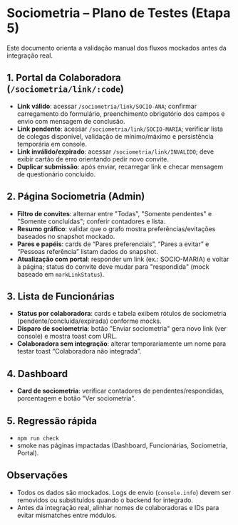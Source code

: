 ﻿# Sociometria – Plano de Testes (Etapa 5)

Este documento orienta a validação manual dos fluxos mockados antes da integração real.

## 1. Portal da Colaboradora (`/sociometria/link/:code`)
- **Link válido**: acessar `/sociometria/link/SOCIO-ANA`; confirmar carregamento do formulário, preenchimento obrigatório dos campos e envio com mensagem de conclusão.
- **Link pendente**: acessar `/sociometria/link/SOCIO-MARIA`; verificar lista de colegas disponível, validação de mínimo/máximo e persistência temporária em console.
- **Link inválido/expirado**: acessar `/sociometria/link/INVALIDO`; deve exibir cartão de erro orientando pedir novo convite.
- **Duplicar submissão**: após enviar, recarregar link e checar mensagem de questionário concluído.

## 2. Página Sociometria (Admin)
- **Filtro de convites**: alternar entre "Todas", "Somente pendentes" e "Somente concluídas"; conferir contadores e lista.
- **Resumo gráfico**: validar que o grafo mostra preferências/evitações baseados no snapshot mockado.
- **Pares e papéis**: cards de “Pares preferenciais”, “Pares a evitar” e “Pessoas referência” listam dados do snapshot.
- **Atualização com portal**: responder um link (ex.: SOCIO-MARIA) e voltar à página; status do convite deve mudar para "respondida" (mock baseado em `markLinkStatus`).

## 3. Lista de Funcionárias
- **Status por colaboradora**: cards e tabela exibem rótulos de sociometria (pendente/concluída/expirada) conforme mocks.
- **Disparo de sociometria**: botão "Enviar sociometria" gera novo link (ver console) e mostra toast com URL.
- **Colaboradora sem integração**: alterar temporariamente um nome para testar toast “Colaboradora não integrada”.

## 4. Dashboard
- **Card de sociometria**: verificar contadores de pendentes/respondidas, porcentagem e botão "Ver sociometria".

## 5. Regressão rápida
- `npm run check`
- smoke nas páginas impactadas (Dashboard, Funcionárias, Sociometria, Portal).

## Observações
- Todos os dados são mockados. Logs de envio (`console.info`) devem ser removidos ou substituídos quando o backend for integrado.
- Antes da integração real, alinhar nomes de colaboradoras e IDs para evitar mismatches entre módulos.
